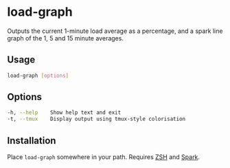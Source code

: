 # load-graph

Outputs the current 1-minute load average as a percentage, and a spark line
graph of the 1, 5 and 15 minute averages.

## Usage
```sh
load-graph [options]
```

## Options
```sh
-h, --help    Show help text and exit
-t, --tmux    Display output using tmux-style colorisation
```

## Installation

Place `load-graph` somewhere in your path. Requires [ZSH](http://zsh.org) and
[Spark](http://github.com/holman/spark).
